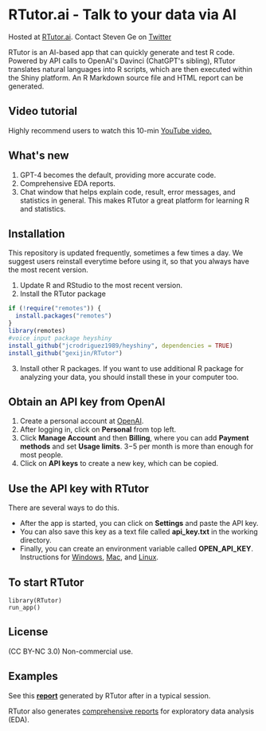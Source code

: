 # RTutor.ai - Talk to your data via AI
Hosted at [RTutor.ai](https://RTutor.ai).  Contact Steven Ge on [Twitter](https://twitter.com/StevenXGe)

RTutor is an AI-based app that can quickly generate and test R code. Powered by API calls to OpenAI's Davinci (ChatGPT's sibling), RTutor translates natural languages into R scripts, which are then executed within the Shiny platform. An R Markdown source file and HTML report can be generated. 
## Video tutorial
Highly recommend users to watch this 10-min [YouTube video.](https://youtu.be/a-bZW26nK9k)
## What's new
1.  GPT-4 becomes the default, providing more accurate code.
2.  Comprehensive EDA reports.
3.  Chat window that helps explain code, result, error messages, and statistics in general. This makes RTutor a great platform for learning R and statistics.

## Installation
This repository is updated frequently, sometimes a few times a day. We suggest users reinstall everytime before using it, so that you always have the most recent version.

1. Update R and RStudio to the most recent version. 
2. Install the RTutor package
``` r
if (!require("remotes")) {
  install.packages("remotes")
}
library(remotes)
#voice input package heyshiny
install_github("jcrodriguez1989/heyshiny", dependencies = TRUE)
install_github("gexijin/RTutor")
```
3. Install other R packages. If you want to use additional R package for analyzing your data, you should install these in your computer too.
## Obtain an API key from OpenAI
1.  Create a personal account at [OpenAI](https://openai.com/api/).
2.  After logging in, click on **Personal** from top left.
3.  Click **Manage Account** and then **Billing**, where you can add **Payment methods** and set **Usage limits**. $3-$5 per month is more than enough for most people.
4. Click on **API keys** to create a new key, which can be copied.

## Use the API key with RTutor
There are several ways to do this. 
- After the app is started, you can click on **Settings** and paste the API key.
- You can also save this key as a text file called **api_key.txt** in the working directory. 
- Finally, you can create an environment variable called **OPEN_API_KEY**. Instructions for [Windows](https://docs.oracle.com/en/database/oracle/machine-learning/oml4r/1.5.1/oread/creating-and-modifying-environment-variables-on-windows.html), 
[Mac](https://phoenixnap.com/kb/set-environment-variable-mac), and 
[Linux](https://linuxize.com/post/how-to-set-and-list-environment-variables-in-linux/). 

## To start RTutor
```{r example}
library(RTutor)
run_app()
```
## License
(CC BY-NC 3.0) Non-commercial use.

## Examples
See this **[report](https://htmlpreview.github.io/?https://raw.githubusercontent.com/gexijin/RTutor/main/vignettes/Example_report.html)** generated by RTutor after in a typical session. 

RTutor also generates [comprehensive reports](https://htmlpreview.github.io/?https://github.com/gexijin/gEDA/blob/main/example_report.html) for exploratory data analysis (EDA). 

